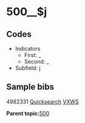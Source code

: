 # 500\_\_$j

## Codes

-   Indicators
    -   First: \_
    -   Second: \_
-   Subfield: j

## Sample bibs

4982331 [Quicksearch](https://search.library.yale.edu/catalog/4982331) [VXWS](http://prodorbis.library.yale.edu:7014/vxws/GetHoldingsService?bibId=4982331)

**Parent topic:**[500](../../tags/500/500.md)

